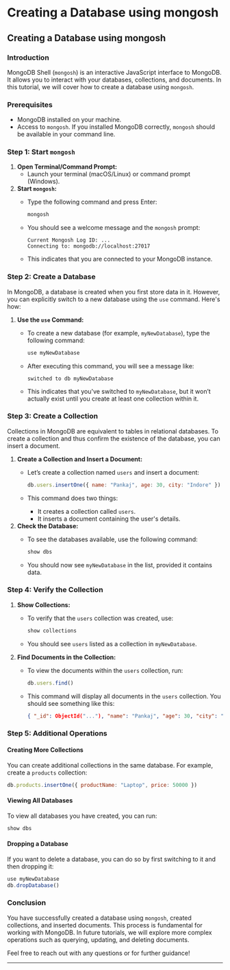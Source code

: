 # Creating a Database using mongosh

## Creating a Database using mongosh

### Introduction

MongoDB Shell (`mongosh`) is an interactive JavaScript interface to MongoDB. It allows you to interact with your databases, collections, and documents. In this tutorial, we will cover how to create a database using `mongosh`.

### Prerequisites

* MongoDB installed on your machine.
* Access to `mongosh`. If you installed MongoDB correctly, `mongosh` should be available in your command line.

### Step 1: Start `mongosh`

1. **Open Terminal/Command Prompt:**
   * Launch your terminal (macOS/Linux) or command prompt (Windows).
2. **Start `mongosh`:**
   *   Type the following command and press Enter:

       ```bash
       mongosh
       ```
   *   You should see a welcome message and the `mongosh` prompt:

       ```
       Current Mongosh Log ID: ...
       Connecting to: mongodb://localhost:27017
       ```
   * This indicates that you are connected to your MongoDB instance.

### Step 2: Create a Database

In MongoDB, a database is created when you first store data in it. However, you can explicitly switch to a new database using the `use` command. Here's how:

1. **Use the `use` Command:**
   *   To create a new database (for example, `myNewDatabase`), type the following command:

       ```javascript
       use myNewDatabase
       ```
   *   After executing this command, you will see a message like:

       ```
       switched to db myNewDatabase
       ```
   * This indicates that you've switched to `myNewDatabase`, but it won’t actually exist until you create at least one collection within it.

### Step 3: Create a Collection

Collections in MongoDB are equivalent to tables in relational databases. To create a collection and thus confirm the existence of the database, you can insert a document.

1. **Create a Collection and Insert a Document:**
   *   Let’s create a collection named `users` and insert a document:

       ```javascript
       db.users.insertOne({ name: "Pankaj", age: 30, city: "Indore" })
       ```
   * This command does two things:
     * It creates a collection called `users`.
     * It inserts a document containing the user's details.
2. **Check the Database:**
   *   To see the databases available, use the following command:

       ```javascript
       show dbs
       ```
   * You should now see `myNewDatabase` in the list, provided it contains data.

### Step 4: Verify the Collection

1. **Show Collections:**
   *   To verify that the `users` collection was created, use:

       ```javascript
       show collections
       ```
   * You should see `users` listed as a collection in `myNewDatabase`.
2. **Find Documents in the Collection:**
   *   To view the documents within the `users` collection, run:

       ```javascript
       db.users.find()
       ```
   *   This command will display all documents in the `users` collection. You should see something like this:

       ```json
       { "_id": ObjectId("..."), "name": "Pankaj", "age": 30, "city": "Indore" }
       ```

### Step 5: Additional Operations

#### Creating More Collections

You can create additional collections in the same database. For example, create a `products` collection:

```javascript
db.products.insertOne({ productName: "Laptop", price: 50000 })
```

#### Viewing All Databases

To view all databases you have created, you can run:

```javascript
show dbs
```

#### Dropping a Database

If you want to delete a database, you can do so by first switching to it and then dropping it:

```javascript
use myNewDatabase
db.dropDatabase()
```

### Conclusion

You have successfully created a database using `mongosh`, created collections, and inserted documents. This process is fundamental for working with MongoDB. In future tutorials, we will explore more complex operations such as querying, updating, and deleting documents.

Feel free to reach out with any questions or for further guidance!

***

